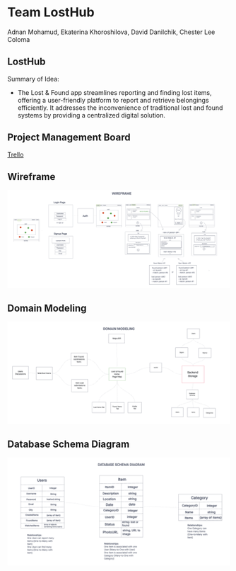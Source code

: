 # Team LostHub

Adnan Mohamud, Ekaterina Khoroshilova, David Danilchik, Chester Lee Coloma

## LostHub

Summary of Idea:

- The Lost & Found app streamlines reporting and finding lost items, offering a user-friendly platform to report and retrieve belongings efficiently. It addresses the inconvenience of traditional lost and found systems by providing a centralized digital solution.

## Project Management Board

[Trello](https://trello.com/b/K503Pxff/losthub)

## Wireframe

![Wireframe](./assets/wireframe.png)

## Domain Modeling

![Domain Modeling](./assets/domain-modeling.png)

## Database Schema Diagram

![Database Schema Diagram](./assets/database-schema.png)
